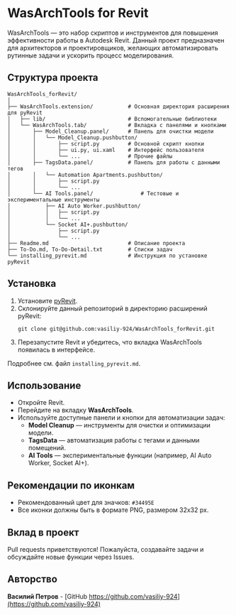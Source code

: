 # WasArchTools for Revit

WasArchTools — это набор скриптов и инструментов для повышения эффективности работы в Autodesk Revit. Данный проект предназначен для архитекторов и проектировщиков, желающих автоматизировать рутинные задачи и ускорить процесс моделирования.

## Структура проекта

```
WasArchTools_forRevit/
│
├── WasArchTools.extension/           # Основная директория расширения для pyRevit
│   ├── lib/                          # Вспомогательные библиотеки
│   └── WasArchTools.tab/             # Вкладка с панелями и кнопками
│       ├── Model_Cleanup.panel/      # Панель для очистки модели
│       │   └── Model_Cleanup.pushbutton/
│       │       ├── script.py         # Основной скрипт кнопки
│       │       ├── ui.py, ui.xaml    # Интерфейс пользователя
│       │       └── ...               # Прочие файлы
│       ├── TagsData.panel/           # Панель для работы с данными тегов
│       │   └── Automation Apartments.pushbutton/
│       │       ├── script.py
│       │       └── ...
│       └── AI Tools.panel/               # Тестовые и экспериментальные инструменты
│           ├── AI Auto Worker.pushbutton/
│           │   ├── script.py
│           │   └── ...
│           └── Socket AI+.pushbutton/
│               ├── script.py
│               └── ...
├── Readme.md                         # Описание проекта
├── To-Do.md, To-Do-Detail.txt        # Списки задач
└── installing_pyrevit.md             # Инструкция по установке pyRevit
```

## Установка

1. Установите [pyRevit](https://github.com/pyrevitlabs/pyRevit/releases).
2. Склонируйте данный репозиторий в директорию расширений pyRevit:
   ```
   git clone git@github.com:vasiliy-924/WasArchTools_forRevit.git
   ```
3. Перезапустите Revit и убедитесь, что вкладка WasArchTools появилась в интерфейсе.

Подробнее см. файл `installing_pyrevit.md`.

## Использование

- Откройте Revit.
- Перейдите на вкладку **WasArchTools**.
- Используйте доступные панели и кнопки для автоматизации задач:
  - **Model Cleanup** — инструменты для очистки и оптимизации модели.
  - **TagsData** — автоматизация работы с тегами и данными помещений.
  - **AI Tools** — экспериментальные функции (например, AI Auto Worker, Socket AI+).

## Рекомендации по иконкам

- Рекомендованный цвет для значков: `#34495E`
- Все иконки должны быть в формате PNG, размером 32x32 px.

## Вклад в проект

Pull requests приветствуются! Пожалуйста, создавайте задачи и обсуждайте новые функции через Issues.

## Авторство

**Василий Петров** - [GitHub https://github.com/vasiliy-924](https://github.com/vasiliy-924)